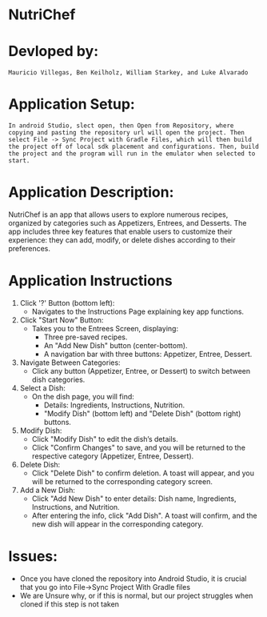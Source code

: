 # NutriChef
# Devloped by: 
    Mauricio Villegas, Ben Keilholz, William Starkey, and Luke Alvarado

# Application Setup:
    In android Studio, slect open, then Open from Repository, where copying and pasting the repository url will open the project. Then select File -> Sync Project with Gradle Files, which will then build the project off of local sdk placement and configurations. Then, build the project and the program will run in the emulator when selected to start.

# Application Description: 
  NutriChef is an app that allows users to explore numerous recipes, organized by categories such as Appetizers, Entrees, and Desserts. The app includes three key features that enable users to customize their experience: they can add, modify, or delete dishes according to their preferences.

# Application Instructions
   1) Click '?' Button (bottom left):
       * Navigates to the Instructions Page explaining key app functions.
   2) Click "Start Now" Button:
       * Takes you to the Entrees Screen, displaying:
            * Three pre-saved recipes.
            * An "Add New Dish" button (center-bottom).
            * A navigation bar with three buttons: Appetizer, Entree, Dessert.
   3) Navigate Between Categories:
       * Click any button (Appetizer, Entree, or Dessert) to switch between dish categories.
   4) Select a Dish:
       * On the dish page, you will find:
            * Details: Ingredients, Instructions, Nutrition.
            * "Modify Dish" (bottom left) and "Delete Dish" (bottom right) buttons.
   5) Modify Dish:
       * Click "Modify Dish" to edit the dish’s details.
       * Click "Confirm Changes" to save, and you will be returned to the respective category (Appetizer, Entree, Dessert).
   6) Delete Dish:
       * Click "Delete Dish" to confirm deletion. A toast will appear, and you will be returned to the corresponding category screen.
   7) Add a New Dish:
       * Click "Add New Dish" to enter details: Dish name, Ingredients, Instructions, and Nutrition.
       * After entering the info, click "Add Dish". A toast will confirm, and the new dish will appear in the corresponding category.
         
# Issues:
  * Once you have cloned the repository into Android Studio, it is crucial that you go into File->Sync Project With Gradle files
  * We are Unsure why, or if this is normal, but our project struggles when cloned if this step is not taken
    
    
            
        
          
      
